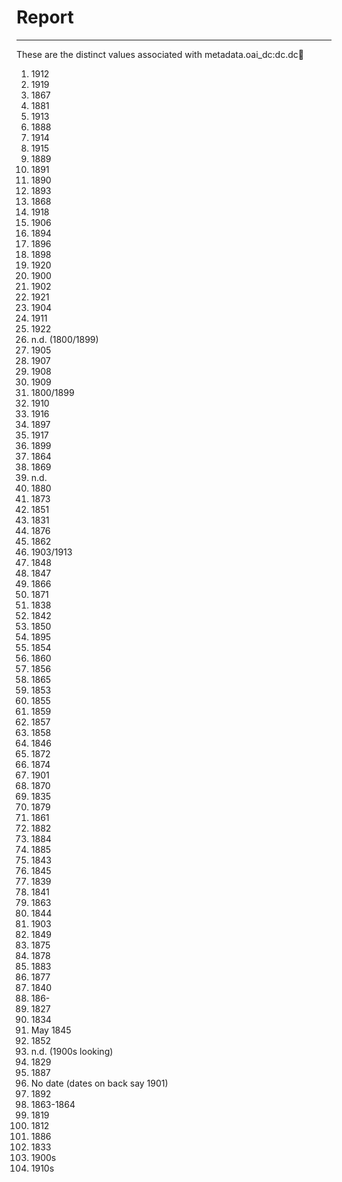 # Report
---
These are the distinct values associated with metadata.oai_dc:dc.dc:date:

1. 1912
2. 1919
3. 1867
4. 1881
5. 1913
6. 1888
7. 1914
8. 1915
9. 1889
10. 1891
11. 1890
12. 1893
13. 1868
14. 1918
15. 1906
16. 1894
17. 1896
18. 1898
19. 1920
20. 1900
21. 1902
22. 1921
23. 1904
24. 1911
25. 1922
26. n.d. (1800/1899)
27. 1905
28. 1907
29. 1908
30. 1909
31. 1800/1899
32. 1910
33. 1916
34. 1897
35. 1917
36. 1899
37. 1864
38. 1869
39. n.d.
40. 1880
41. 1873
42. 1851
43. 1831
44. 1876
45. 1862
46. 1903/1913
47. 1848
48. 1847
49. 1866
50. 1871
51. 1838
52. 1842
53. 1850
54. 1895
55. 1854
56. 1860
57. 1856
58. 1865
59. 1853
60. 1855
61. 1859
62. 1857
63. 1858
64. 1846
65. 1872
66. 1874
67. 1901
68. 1870
69. 1835
70. 1879
71. 1861
72. 1882
73. 1884
74. 1885
75. 1843
76. 1845
77. 1839
78. 1841
79. 1863
80. 1844
81. 1903
82. 1849
83. 1875
84. 1878
85. 1883
86. 1877
87. 1840
88. 186-
89. 1827
90. 1834
91. May 1845
92. 1852
93. n.d. (1900s looking)
94. 1829
95. 1887
96. No date (dates on back say 1901)
97. 1892
98. 1863-1864
99. 1819
100. 1812
101. 1886
102. 1833
103. 1900s
104. 1910s
